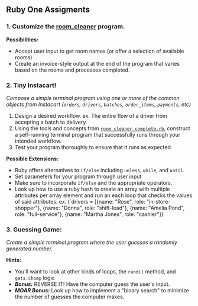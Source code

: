 ## Ruby One Assigments

### 1. Customize the [room_cleaner](../../ruby_room_cleaner/room_cleaner_complete.rb) program.

**Possibilities:**
  + Accept user input to get room names (or offer a selection of available rooms)
  + Create an invoice-style output at the end of the program that varies based on the rooms and processes completed.

### 2. Tiny Instacart!

  _Compose a simple terminal program using one or more of the common objects from Instacart (`orders`, `drivers`, `batches`, `order_items`, `payments`, etc)_

  1. Design a desired workflow. ex. The entire flow of a driver from accepting a batch to delivery
  2. Using the tools and concepts from [`room_cleaner_complete.rb`](../../ruby_room_cleaner/room_cleaner_complete.rb), construct a self-running terminal program that successfully runs through your intended workflow.
  3. Test your program thoroughly to ensure that it runs as expected.

**Possible Extensions:**
  + Ruby offers alternatives to `if/else` including `unless`, `while`, and `until`.
  + Set parameters for your program through user input
  + Make sure to incorporate `if/else` and the appropriate operators.
  + Look up how to use a ruby hash to create an array with multiple attributes per array element and run an each loop that checks the values of said attributes. ex. (`drivers = [{name: "Rose", role: "in-store-shopper"}, {name: "Donna", role: "shift-lead"}, {name: "Amelia Pond", role: "full-service"}, {name: "Martha Jones", role: "cashier"})


### 3. Guessing Game:
  _Create a simple terminal program where the user guesses a randomly generated number._

**Hints:**
  + You'll want to look at other kinds of loops, the `rand()` method,  and `gets.chomp` logic
  + _**Bonus:**_ REVERSE IT! Have the computer guess the user's input.
  + _**MOAR Bonus:**_ Look up how to implement a "binary search" to minimize the number of guesses the computer makes.
